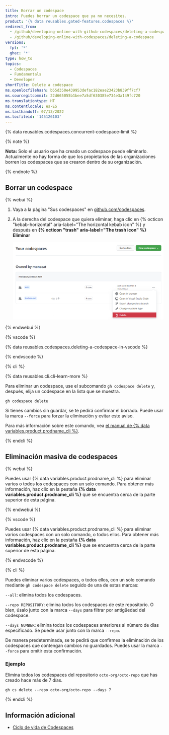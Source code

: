 ```yaml
---
title: Borrar un codespace
intro: Puedes borrar un codespace que ya no necesites.
product: '{% data reusables.gated-features.codespaces %}'
redirect_from:
  - /github/developing-online-with-github-codespaces/deleting-a-codespace
  - /github/developing-online-with-codespaces/deleting-a-codespace
versions:
  fpt: '*'
  ghec: '*'
type: how_to
topics:
  - Codespaces
  - Fundamentals
  - Developer
shortTitle: Delete a codespace
ms.openlocfilehash: b55d350e439953defac182eae23423b839ff7cf7
ms.sourcegitcommit: 22d665055b1bee7a5df630385e734e3a149fc720
ms.translationtype: HT
ms.contentlocale: es-ES
ms.lasthandoff: 07/13/2022
ms.locfileid: '145126103'
---
```

{% data reusables.codespaces.concurrent-codespace-limit %}

{% note %}

**Nota:** Solo el usuario que ha creado un codespace puede eliminarlo. Actualmente no hay forma de que los propietarios de las organizaciones borren los codespaces que se crearon dentro de su organización.

{% endnote %}

## <a name="deleting-a-codespace"></a>Borrar un codespace

{% webui %}

1. Vaya a la página "Sus codespaces" en [github.com/codespaces](https://github.com/codespaces).

2. A la derecha del codespace que quiera eliminar, haga clic en {% octicon "kebab-horizontal" aria-label="The horizontal kebab icon" %} y después en **{% octicon "trash" aria-label="The trash icon" %} Eliminar**

   ![Botón Eliminar](/assets/images/help/codespaces/delete-codespace.png)

{% endwebui %}

{% vscode %}

{% data reusables.codespaces.deleting-a-codespace-in-vscode %}

{% endvscode %}


{% cli %}

{% data reusables.cli.cli-learn-more %}

Para eliminar un codespace, use el subcomando `gh codespace delete` y, después, elija un codespace en la lista que se muestra.

```shell
gh codespace delete
```

Si tienes cambios sin guardar, se te pedirá confirmar el borrado. Puede usar la marca `--force` para forzar la eliminación y evitar este aviso.

Para más información sobre este comando, vea [el manual de {% data variables.product.prodname_cli %}](https://cli.github.com/manual/gh_codespace_delete).

{% endcli %}

## <a name="bulk-deleting-codespaces"></a>Eliminación masiva de codespaces

{% webui %}

Puedes usar {% data variables.product.prodname_cli %} para eliminar varios o todos los codespaces con un solo comando. Para obtener más información, haz clic en la pestaña **{% data variables.product.prodname_cli %}** que se encuentra cerca de la parte superior de esta página.

{% endwebui %}

{% vscode %}

Puedes usar {% data variables.product.prodname_cli %} para eliminar varios codespaces con un solo comando, o todos ellos. Para obtener más información, haz clic en la pestaña **{% data variables.product.prodname_cli %}** que se encuentra cerca de la parte superior de esta página.

{% endvscode %}


{% cli %}

Puedes eliminar varios codespaces, o todos ellos, con un solo comando mediante `gh codespace delete` seguido de una de estas marcas:

`--all`: elimina todos los codespaces.

`--repo REPOSITORY`: elimina todos los codespaces de este repositorio. O bien, úsalo junto con la marca `--days` para filtrar por antigüedad del codespace.

`--days NUMBER`: elimina todos los codespaces anteriores al número de días especificado. Se puede usar junto con la marca `--repo`.

De manera predeterminada, se te pedirá que confirmes la eliminación de los codespaces que contengan cambios no guardados. Puedes usar la marca `--force` para omitir esta confirmación. 

### <a name="example"></a>Ejemplo

Elimina todos los codespaces del repositorio `octo-org/octo-repo` que has creado hace más de 7 días.

```
gh cs delete --repo octo-org/octo-repo --days 7
```

{% endcli %}

## <a name="further-reading"></a>Información adicional
- [Ciclo de vida de Codespaces](/codespaces/developing-in-codespaces/codespaces-lifecycle)
